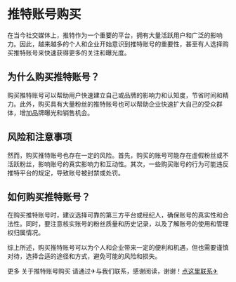 # 推特账号购买

在当今社交媒体上，推特作为一个重要的平台，拥有大量活跃用户和广泛的影响力。因此，越来越多的个人和企业开始意识到推特账号的重要性，甚至有人选择购买推特账号来快速获得更多的关注和曝光度。

## 为什么购买推特账号？

购买推特账号可以帮助用户快速建立自己或品牌的影响力和认知度，节省时间和精力。此外，购买具有大量粉丝的推特账号也可以帮助企业快速扩大自己的受众群体，增加品牌曝光和销售机会。

## 风险和注意事项

然而，购买推特账号也存在一定的风险。首先，购买的账号可能存在虚假粉丝或不活跃粉丝，影响账号的真实影响力和互动性。其次，一些购买账号的行为可能违反推特平台的规定，导致账号被封禁或处罚。

## 如何购买推特账号？

在购买推特账号时，建议选择可靠的第三方平台或经纪人，确保账号的真实性和合法性。同时，要注意核实账号的粉丝质量和历史记录，以及了解账号的使用和管理权归属情况。

综上所述，购买推特账号可以为个人和企业带来一定的便利和机遇，但也需要谨慎对待，选择合适的途径和方式，避免可能的风险和损失。

更多 关于推特账号购买 请通过✈与我们联系，感谢阅读，谢谢！[点这里联系✈](https://jiema.k02.cc)